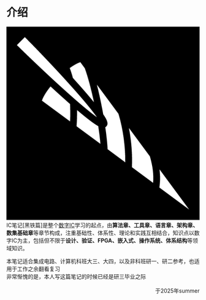 # 介绍
![alt text](img/coiled-nail.png#img10)
<span class="hl">IC笔记[黑铁篇]</span>是整个<u>数字IC</u>学习的起点，由**算法章、工具章、语言章、架构章、数集基础章**等章节构成，注重基础性、体系性、理论和实践互相结合，知识点以数字IC为主，包括但不限于**设计、验证、FPGA、嵌入式、操作系统、体系结构**等领域知识。



<div class="hb">
	本笔记适合集成电路、计算机科班大三、大四，以及非科班研一、研二参考，也适用于工作之余翻看复习<br>
    非常惭愧的是，本人写这篇笔记的时候已经是研三毕业之际<br>
    <br>
    <div style="text-align: right;">
    <span class="btl">于2025年summer </span>
    </div>
</div>











